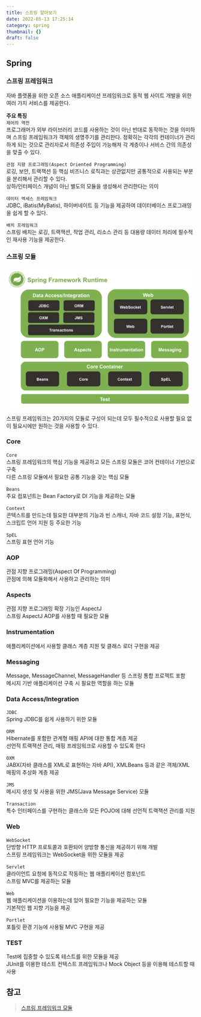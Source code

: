 ```yaml
---
title: 스프링 알아보기
date: 2022-05-13 17:25:14
category: spring
thumbnail: {}
draft: false
---
```


## Spring

### 스프링 프레임워크

자바 플랫폼을 위한 오픈 소스 애플리케이션 프레임워크로 동적 웹 사이트 개발을 위한 여러 가지 서비스를 제공한다.

**주요 특징**  
`제어의 역전`  
프로그래머가 외부 라이브러리 코드를 사용하는 것이 아닌 반대로 동작하는 것을 의미하며 스프링 프레임워크가 객체의 생명주기를 관리한다. 정확히는 각각의 컨테이너가 관리하게 되는 것으로 관리자로서 의존성 주입이 가능해져 각 계층이나 서비스 간의 의존성을 맞출 수 있다.

`관점 지향 프로그래밍(Aspect Oriented Programming)`  
로깅, 보안, 트랙잭션 등 핵심 비즈니스 로직과는 상관없지만 공통적으로 사용되는 부분을 분리해서 관리할 수 있다.  
상하/인터페이스 개념이 아닌 별도의 모듈을 생성해서 관리한다는 의미

`데이터 엑세스 프레임워크`  
JDBC, iBatis(MyBatis), 하이버네이트 등 기능을 제공하여 데이터베이스 프로그래밍을 쉽게 할 수 있다.

`배치 프레임워크`  
스프링 배치는 로깅, 트랙잭션, 작업 관리, 리소스 관리 등 대용량 데이터 처리에 필수적인 재사용 기능을 제공한다.

### 스프링 모듈

![Spring-01](./images/Spring/Spring-01.png)

스프링 프레임워크는 20가지의 모듈로 구성이 되는데 모두 필수적으로 사용할 필요 없이 필요시에만 원하는 것을 사용할 수 있다.

### Core

`Core`  
스프링 프레임워크의 핵심 기능을 제공하고 모든 스프링 모듈은 코어 컨테이너 기반으로 구축  
다른 스프링 모듈에서 필요한 공통 기능을 갖는 핵심 모듈

`Beans`  
주요 컴포넌트는 Bean Factory로 DI 기능을 제공하는 모듈

`Context`  
콘텍스트를 만드는데 필요한 대부분의 기능과 빈 스캐너, 자바 코드 설정 기능, 표현식, 스크립트 언어 지원 등 주요한 기능

`SpEL`  
스프링 표현 언어 기능

### AOP

관점 지향 프로그래밍(Aspect Of Programming)  
관점에 의해 모듈화해서 사용하고 관리하는 의미

### Aspects

관점 지향 프로그래밍 확장 기능인 AspectJ  
스프링 AspectJ AOP를 사용할 때 필요한 모듈

### Instrumentation

애플리케이션에서 사용할 클래스 계층 지원 및 클래스 로더 구현을 제공

### Messaging

Message, MessageChannel, MessageHandler 등 스프링 통합 프로젝트 포함  
메시지 기반 애플리케이션 구축 시 필요한 역할을 하는 모듈

### Data Access/Integration

`JDBC`  
Spring JDBC를 쉽게 사용하기 위한 모듈

`ORM`  
Hibernate를 포함한 관계형 매핑 API에 대한 통합 계층 제공  
선언적 트랙잭션 관리, 매핑 프레임워크로 사용할 수 있도록 한다

`OXM`  
JABX(자바 클래스를 XML로 표현하는 자바 API), XMLBeans 등과 같은 객체/XML 매핑의 추상화 계층 제공

`JMS`  
메시지 생성 및 사용을 위한 JMS(Java Message Service) 모듈

`Transaction`  
특수 인터페이스를 구현하는 클래스와 모든 POJO에 대해 선언적 트랙잭션 관리를 지원

### Web

`WebSocket`  
단방향 HTTP 프로토콜과 호환되어 양방향 통신을 제공하기 위해 개발  
스프링 프레임워크는 WebSocket을 위한 모듈을 제공

`Servlet`  
클라이언트 요청에 동적으로 작동하는 웹 애플리케이션 컴포넌트  
스프링 MVC를 제공하는 모듈

`Web`  
웹 애플리케이션을 이용하는데 있어 필요한 기능을 제공하는 모듈  
기본적인 웹 지향 기능을 제공

`Portlet`  
포틀릿 환경 기능에 사용될 MVC 구현을 제공

### TEST

Test에 집중할 수 있도록 테스트를 위한 모듈을 제공  
JUnit를 이용한 테스트 컨텍스트 프레임워크나 Mock Object 등을 이용해 테스트할 때 사용

## 참고

> [스프링 프레임워크 모듈](https://maenco.tistory.com/entry/Spring-Spring-Framework-Module-%EC%8A%A4%ED%94%84%EB%A7%81-%ED%94%84%EB%A0%88%EC%9E%84%EC%9B%8C%ED%81%AC-%EB%AA%A8%EB%93%88)

